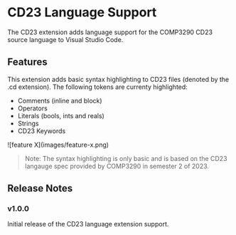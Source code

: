 # CD23 Language Support

The CD23 extension adds language support for the COMP3290 CD23 source language to Visual Studio Code.

## Features

This extension adds basic syntax highlighting to CD23 files (denoted by the .cd extension). The following tokens are currenty highlighted:
- Comments (inline and block)
- Operators
- Literals (bools, ints and reals)
- Strings
- CD23 Keywords

\!\[feature X\]\(images/feature-x.png\)

> Note: The syntax highlighting is only basic and is based on the CD23 langauge spec provided by COMP3290 in semester 2 of 2023.

## Release Notes

### v1.0.0
Initial release of the CD23 language extension support.
